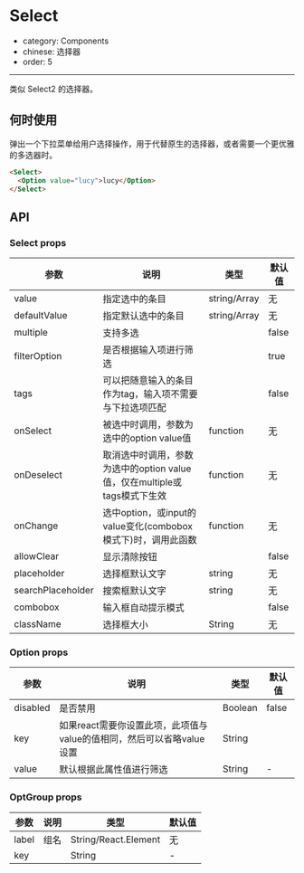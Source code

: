 # Select

- category: Components
- chinese: 选择器
- order: 5

---

类似 Select2 的选择器。

## 何时使用

弹出一个下拉菜单给用户选择操作，用于代替原生的选择器，或者需要一个更优雅的多选器时。

```html
<Select>
  <Option value="lucy">lucy</Option>
</Select>
```

## API

### Select props

| 参数     | 说明           | 类型     | 默认值       |
|----------|----------------|----------|--------------|
| value    | 指定选中的条目 | string/Array<String>   |  无  |
| defaultValue    | 指定默认选中的条目 | string/Array<String>   |  无  |
| multiple   | 支持多选 |   | false |
| filterOption | 是否根据输入项进行筛选 |  | true     |
| tags | 可以把随意输入的条目作为tag，输入项不需要与下拉选项匹配 | |false |
| onSelect | 被选中时调用，参数为选中的option value值 | function | 无   |
| onDeselect | 取消选中时调用，参数为选中的option value值，仅在multiple或tags模式下生效 | function | 无   |
| onChange | 选中option，或input的value变化(combobox模式下)时，调用此函数 | function | 无 |
| allowClear | 显示清除按钮 | | false |
| placeholder | 选择框默认文字 | string | 无 |
| searchPlaceholder | 搜索框默认文字 | string | 无 |
| combobox | 输入框自动提示模式 | | false |
| className    | 选择框大小  | String      |      无      |

### Option props

| 参数     | 说明           | 类型     | 默认值       |
|----------|----------------|----------|--------------|
| disabled    | 是否禁用 | Boolean   |  false  |
| key   | 如果react需要你设置此项，此项值与value的值相同，然后可以省略value设置 |  String |  |
| value   | 默认根据此属性值进行筛选 | String | - |

### OptGroup props

| 参数     | 说明           | 类型     | 默认值       |
|----------|----------------|----------|--------------|
| label    | 组名 | String/React.Element   |  无  |
| key   |  |  String | - |
